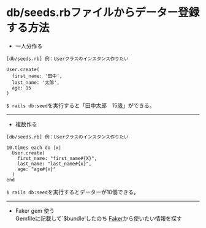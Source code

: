 # db/seeds.rbファイルからデーター登録する方法
- 一人分作る
~~~
[db/seeds.rb] 例：Userクラスのインスタンス作りたい

User.create(
  first_name: '田中',
  last_name: '太郎',
  age: 15
)
~~~
`$ rails db:seed`を実行すると「田中太郎　15歳」ができる。
***

- 複数作る
~~~
[db/seeds.rb] 例：Userクラスのインスタンス作りたい

10.times each do |x|
  User.create(
    first_name: "first_name#{X}",
    last_name: "last_name#{x}",
    age: "age#{x}"
  )
end
~~~
`$ rails db:seed`を実行するとデーターが10個できる。
***

- Faker gem 使う    
Gemfileに記載して`$bundle'したのち [Faker](https://github.com/faker-ruby/faker/tree/main/doc)から使いたい情報を探す
